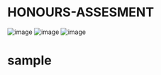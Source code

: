 ﻿# HONOURS-ASSESMENT
![image](https://github.com/user-attachments/assets/3e688ad1-8887-4384-9598-ff9c68a74ce4)
![image](https://github.com/user-attachments/assets/90e82282-38b0-4e2e-999f-6bd061bb6648)
![image](https://github.com/user-attachments/assets/894a7686-406a-440b-80aa-88f83df61165)




# sample
